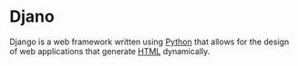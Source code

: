 # Djano

Django is a web framework written using [Python](/wiki/Python) that allows for the design of web applications that generate [HTML](/wiki/HTML) dynamically.
